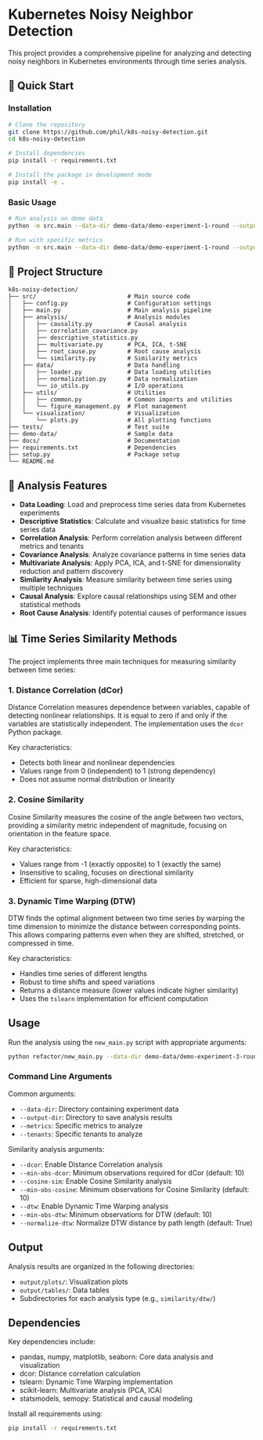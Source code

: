# Kubernetes Noisy Neighbor Detection

This project provides a comprehensive pipeline for analyzing and detecting noisy neighbors in Kubernetes environments through time series analysis.

## 🚀 Quick Start

### Installation

```bash
# Clone the repository
git clone https://github.com/phil/k8s-noisy-detection.git
cd k8s-noisy-detection

# Install dependencies
pip install -r requirements.txt

# Install the package in development mode
pip install -e .
```

### Basic Usage

```bash
# Run analysis on demo data
python -m src.main --data-dir demo-data/demo-experiment-1-round --output-dir output

# Run with specific metrics
python -m src.main --data-dir demo-data/demo-experiment-1-round --output-dir output --selected-metrics cpu_usage memory_usage
```

## 📁 Project Structure

```
k8s-noisy-detection/
├── src/                          # Main source code
│   ├── config.py                 # Configuration settings
│   ├── main.py                   # Main analysis pipeline
│   ├── analysis/                 # Analysis modules
│   │   ├── causality.py          # Causal analysis
│   │   ├── correlation_covariance.py
│   │   ├── descriptive_statistics.py
│   │   ├── multivariate.py       # PCA, ICA, t-SNE
│   │   ├── root_cause.py         # Root cause analysis
│   │   └── similarity.py         # Similarity metrics
│   ├── data/                     # Data handling
│   │   ├── loader.py             # Data loading utilities
│   │   ├── normalization.py      # Data normalization
│   │   └── io_utils.py           # I/O operations
│   ├── utils/                    # Utilities
│   │   ├── common.py             # Common imports and utilities
│   │   └── figure_management.py  # Plot management
│   └── visualization/            # Visualization
│       └── plots.py              # All plotting functions
├── tests/                        # Test suite
├── demo-data/                    # Sample data
├── docs/                         # Documentation
├── requirements.txt              # Dependencies
├── setup.py                      # Package setup
└── README.md
```

## 🔧 Analysis Features

- **Data Loading**: Load and preprocess time series data from Kubernetes experiments
- **Descriptive Statistics**: Calculate and visualize basic statistics for time series data
- **Correlation Analysis**: Perform correlation analysis between different metrics and tenants
- **Covariance Analysis**: Analyze covariance patterns in time series data
- **Multivariate Analysis**: Apply PCA, ICA, and t-SNE for dimensionality reduction and pattern discovery
- **Similarity Analysis**: Measure similarity between time series using multiple techniques
- **Causal Analysis**: Explore causal relationships using SEM and other statistical methods
- **Root Cause Analysis**: Identify potential causes of performance issues

## 📊 Time Series Similarity Methods

The project implements three main techniques for measuring similarity between time series:

### 1. Distance Correlation (dCor)

Distance Correlation measures dependence between variables, capable of detecting nonlinear relationships. It is equal to zero if and only if the variables are statistically independent. The implementation uses the `dcor` Python package.

Key characteristics:
- Detects both linear and nonlinear dependencies
- Values range from 0 (independent) to 1 (strong dependency)
- Does not assume normal distribution or linearity

### 2. Cosine Similarity

Cosine Similarity measures the cosine of the angle between two vectors, providing a similarity metric independent of magnitude, focusing on orientation in the feature space.

Key characteristics:
- Values range from -1 (exactly opposite) to 1 (exactly the same)
- Insensitive to scaling, focuses on directional similarity
- Efficient for sparse, high-dimensional data

### 3. Dynamic Time Warping (DTW)

DTW finds the optimal alignment between two time series by warping the time dimension to minimize the distance between corresponding points. This allows comparing patterns even when they are shifted, stretched, or compressed in time.

Key characteristics:
- Handles time series of different lengths
- Robust to time shifts and speed variations
- Returns a distance measure (lower values indicate higher similarity)
- Uses the `tslearn` implementation for efficient computation

## Usage

Run the analysis using the `new_main.py` script with appropriate arguments:

```bash
python refactor/new_main.py --data-dir demo-data/demo-experiment-3-rounds --dtw --cosine-sim --dcor
```

### Command Line Arguments

Common arguments:
- `--data-dir`: Directory containing experiment data
- `--output-dir`: Directory to save analysis results
- `--metrics`: Specific metrics to analyze
- `--tenants`: Specific tenants to analyze

Similarity analysis arguments:
- `--dcor`: Enable Distance Correlation analysis
- `--min-obs-dcor`: Minimum observations required for dCor (default: 10)
- `--cosine-sim`: Enable Cosine Similarity analysis
- `--min-obs-cosine`: Minimum observations for Cosine Similarity (default: 10)
- `--dtw`: Enable Dynamic Time Warping analysis
- `--min-obs-dtw`: Minimum observations for DTW (default: 10)
- `--normalize-dtw`: Normalize DTW distance by path length (default: True)

## Output

Analysis results are organized in the following directories:
- `output/plots/`: Visualization plots
- `output/tables/`: Data tables
- Subdirectories for each analysis type (e.g., `similarity/dtw/`)

## Dependencies

Key dependencies include:
- pandas, numpy, matplotlib, seaborn: Core data analysis and visualization
- dcor: Distance correlation calculation
- tslearn: Dynamic Time Warping implementation
- scikit-learn: Multivariate analysis (PCA, ICA)
- statsmodels, semopy: Statistical and causal modeling

Install all requirements using:
```bash
pip install -r requirements.txt
```
